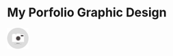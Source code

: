 # My Porfolio Graphic Design

<img src="Portfolio/VSGA Azcrea Photo Profile_Moch Yusuf Hermawan.jpg" width="50">